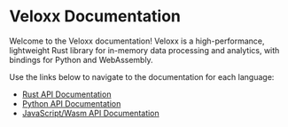 # Veloxx Documentation

Welcome to the Veloxx documentation! Veloxx is a high-performance, lightweight Rust library for in-memory data processing and analytics, with bindings for Python and WebAssembly.

Use the links below to navigate to the documentation for each language:

*   [Rust API Documentation](./rust/veloxx/index.html)
*   [Python API Documentation](./python/build/html/index.html)
*   [JavaScript/Wasm API Documentation](./js/index.html)
